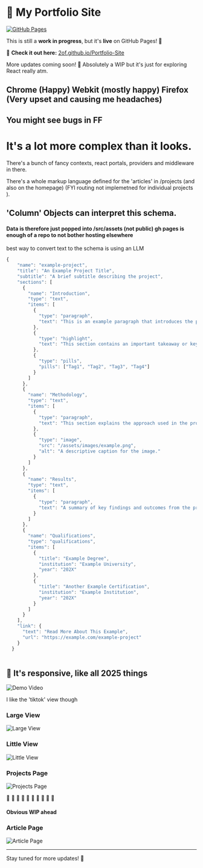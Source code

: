 # 🚀 My Portfolio Site  

[![GitHub Pages](https://img.shields.io/website?down_color=red&down_message=offline&up_color=green&up_message=live&url=https%3A%2F%2F2of.github.io%2FPortfolio-Site%2F)](https://2of.github.io/Portfolio-Site/)

This is still a **work in progress**, but it's **live** on GitHub Pages! 🎉  

🔗 **Check it out here:** [2of.github.io/Portfolio-Site](https://2of.github.io/Portfolio-Site/)  

More updates coming soon! 🚧  Absolutely a WIP but it's just for exploring React really atm.



## Chrome (Happy) Webkit (mostly happy) Firefox (Very upset and causing me headaches)
You might see bugs in FF
---
# It's a lot more complex than it looks.
There's a bunch of fancy contexts, react portals, providers and middleware in there. 

There's a whole markup language defined for the 'articles' in /projects (and also on the homepage)
(FYI routing not implemetned for individual projects ).


## 'Column' Objects can interpret this schema.
#### Data is therefore just popped into /src/assets (not public) gh pages is enough of a repo to not bother hosting elsewhere

best way to convert text to the schema is using an LLM

```javascript
{
    "name": "example-project",
    "title": "An Example Project Title",
    "subtitle": "A brief subtitle describing the project",
    "sections": [
      {
        "name": "Introduction",
        "type": "text",
        "items": [
          {
            "type": "paragraph",
            "text": "This is an example paragraph that introduces the project. It provides an overview of the purpose and scope."
          },
          {
            "type": "highlight",
            "text": "This section contains an important takeaway or key point."
          },
          {
            "type": "pills",
            "pills": ["Tag1", "Tag2", "Tag3", "Tag4"]
          }
        ]
      },
      {
        "name": "Methodology",
        "type": "text",
        "items": [
          {
            "type": "paragraph",
            "text": "This section explains the approach used in the project, including techniques and tools."
          },
          {
            "type": "image",
            "src": "/assets/images/example.png",
            "alt": "A descriptive caption for the image."
          }
        ]
      },
      {
        "name": "Results",
        "type": "text",
        "items": [
          {
            "type": "paragraph",
            "text": "A summary of key findings and outcomes from the project."
          }
        ]
      },
      {
        "name": "Qualifications",
        "type": "qualifications",
        "items": [
          {
            "title": "Example Degree",
            "institution": "Example University",
            "year": "202X"
          },
          {
            "title": "Another Example Certification",
            "institution": "Example Institution",
            "year": "202X"
          }
        ]
      }
    ],
    "link": {
      "text": "Read More About This Example",
      "url": "https://example.com/example-project"
    }
  }
  

```


## 📸 It's responsive, like all 2025 things  

![Demo Video](./gitdocs/vid.gif)

I like the 'tiktok' view though
### Large View  
![Large View](./gitdocs/large.png)  

### Little View  
![Little View](./gitdocs/little.png)  

### Projects Page  
![Projects Page](./gitdocs/projectspage.png)  


🚧 🚧 🚧 🚧 🚧 🚧 🚧 🚧 🚧 🚧 

#### Obvious WIP ahead

### Article Page  
![Article Page](./gitdocs/article.png)  

---

Stay tuned for more updates! 🚀
